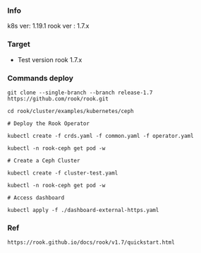 ### Info
k8s ver: 1.19.1
rook ver : 1.7.x

### Target
- Test version rook 1.7.x

### Commands deploy
```
git clone --single-branch --branch release-1.7 https://github.com/rook/rook.git

cd rook/cluster/examples/kubernetes/ceph

# Deploy the Rook Operator

kubectl create -f crds.yaml -f common.yaml -f operator.yaml

kubectl -n rook-ceph get pod -w

# Create a Ceph Cluster

kubectl create -f cluster-test.yaml

kubectl -n rook-ceph get pod -w

# Access dashboard

kubectl apply -f ./dashboard-external-https.yaml

```

### Ref
```
https://rook.github.io/docs/rook/v1.7/quickstart.html
```